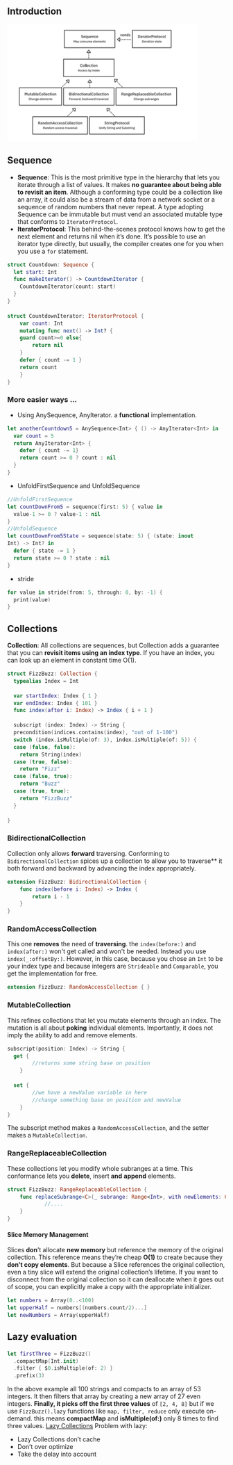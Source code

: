 ## Introduction
![Sequence and Collections](attachments/sequence-collection.png)

## Sequence
* **Sequence**: This is the most primitive type in the hierarchy that lets you iterate through a list of values. It makes **no guarantee about being able to revisit an item**. Although a conforming type could be a collection like an array, it could also be a stream of data from a network socket or a sequence of random numbers that never repeat. A type adopting Sequence can be immutable but must vend an associated mutable type that conforms to `IteratorProtocol`.
* **IteratorProtocol**: This behind-the-scenes protocol knows how to get the next element and returns nil when it’s done. It’s possible to use an iterator type directly, but usually, the compiler creates one for you when you use a `for` statement.
``` Swift
struct Countdown: Sequence {
  let start: Int
  func makeIterator() -> CountdownIterator {
    CountdownIterator(count: start)
  }
}

struct CountdownIterator: IteratorProtocol {
	var count: Int
	mutating func next() -> Int? {
	guard count>=0 else{
		return nil
    }
    defer { count -= 1 }
    return count
	} 
}
```
### More easier ways ...
*  Using AnySequence, AnyIterator. a **functional** implementation.
```Swift
let anotherCountdown5 = AnySequence<Int> { () -> AnyIterator<Int> in
  var count = 5
  return AnyIterator<Int> {
    defer { count -= 1}
    return count >= 0 ? count : nil
  }
}
```
* UnfoldFirstSequence and UnfoldSequence
``` Swift
//UnfoldFirstSequence
let countDownFrom5 = sequence(first: 5) { value in
  value-1 >= 0 ? value-1 : nil
}
//UnfoldSequence
let countDownFrom5State = sequence(state: 5) { (state: inout
Int) -> Int? in
  defer { state -= 1 }
  return state >= 0 ? state : nil
}
```
* stride
``` Swift
for value in stride(from: 5, through: 0, by: -1) {
  print(value)
}
```
## Collections
 **Collection**: All collections are sequences, but Collection adds a guarantee that you can **revisit items using an index type**. If you have an index, you can look up an element in constant time O(1).
``` Swift
struct FizzBuzz: Collection {
  typealias Index = Int

  var startIndex: Index { 1 }
  var endIndex: Index { 101 }
  func index(after i: Index) -> Index { i + 1 }
  
  subscript (index: Index) -> String {
  precondition(indices.contains(index), "out of 1-100")
  switch (index.isMultiple(of: 3), index.isMultiple(of: 5)) {
  case (false, false):
    return String(index)
  case (true, false):
    return "Fizz"
  case (false, true):
    return "Buzz"
  case (true, true):
    return "FizzBuzz"
  }

}
```
### BidirectionalCollection
Collection only allows **forward** traversing. Conforming to  `BidirectionalCollection` spices up a collection to allow you to traverse** it both forward and backward by advancing the index appropriately.
``` Swift
extension FizzBuzz: BidirectionalCollection {
	func index(before i: Index) -> Index {
		return i - 1 
	}
}
```
### RandomAccessCollection
This one **removes** the need of **traversing**. the `index(before:)` and `index(after:)` won't get called and won't be needed. Instead you use  `index(_:offsetBy:)`. However, in this case, because you chose an `Int` to be your index type and because integers are `Strideable` and `Comparable`, you get the implementation for free.
``` Swift
extension FizzBuzz: RandomAccessCollection { }
```

### MutableCollection
This refines collections that let you mutate elements through an index. The mutation is all about **poking** individual elements. Importantly, it does not imply the ability to add and remove elements.
```Swift
subscript(position: Index) -> String {
  get {
	    //returns some string base on position
	}
	
  set {
		//we have a newValue variable in here
	    //change something base on position and newValue
	}
}
```
The subscript method makes a `RandomAccessCollection`, and the setter makes a `MutableCollection`.
### RangeReplaceableCollection 
These collections let you modify whole subranges at a time. This conformance lets you **delete**, insert **and** **append** elements.
```Swift 
struct FizzBuzz: RangeReplaceableCollection {
	func replaceSubrange<C>(_ subrange: Range<Int>, with newElements: C) where C : Collection, String == C.Element {
	        //....
	}
}
```

#### Slice Memory Management
Slices **don**’t allocate **new memory** but reference the memory of the original collection. This reference means they’re cheap **O(1)** to create because they **don’t copy elements**.
But because a Slice references the original collection, even a tiny slice will extend the original collection’s lifetime. If you want to disconnect from the original collection so it can deallocate when it goes out of scope, you can explicitly make a copy with the appropriate initializer.
``` Swift
let numbers = Array(0..<100)
let upperHalf = numbers[(numbers.count/2)...]
let newNumbers = Array(upperHalf)
```

## Lazy evaluation
``` Swift
let firstThree = FizzBuzz()
  .compactMap(Int.init)
  .filter { $0.isMultiple(of: 2) }
  .prefix(3)
```
In the above example all 100 strings and compacts to an array of 53 integers. It then filters that array by creating a new array of 27 even integers. **Finally, it picks off the first three values** of `[2, 4, 8]`
but if we use `FizzBuzz().lazy` functions like `map, filter, reduce` only execute on-demand. this means **compactMap** and **isMultiple(of:)** only 8 times to find three values.
[Lazy Collections](https://www.avanderlee.com/swift/lazy-collections-arrays/)
Problem with lazy:
* Lazy Collections don’t cache
* Don’t over optimize
* Take the delay into account

